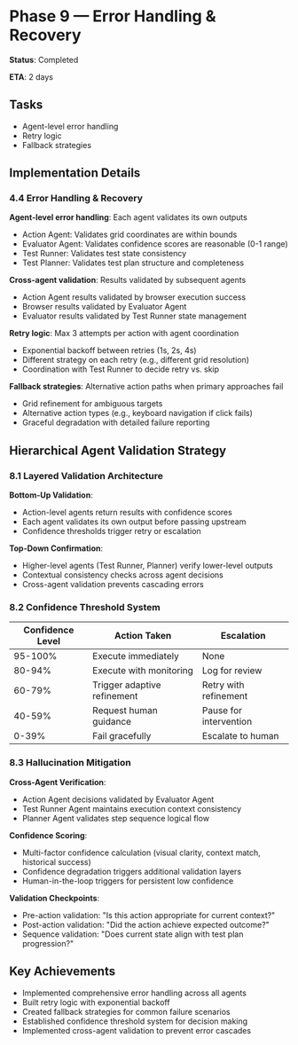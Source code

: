 # Phase 9 — Error Handling & Recovery

**Status**: Completed

**ETA**: 2 days

## Tasks

- Agent-level error handling
- Retry logic
- Fallback strategies

## Implementation Details

### 4.4 Error Handling & Recovery

**Agent-level error handling**: Each agent validates its own outputs
- Action Agent: Validates grid coordinates are within bounds
- Evaluator Agent: Validates confidence scores are reasonable (0-1 range)
- Test Runner: Validates test state consistency
- Test Planner: Validates test plan structure and completeness

**Cross-agent validation**: Results validated by subsequent agents
- Action Agent results validated by browser execution success
- Browser results validated by Evaluator Agent
- Evaluator results validated by Test Runner state management

**Retry logic**: Max 3 attempts per action with agent coordination
- Exponential backoff between retries (1s, 2s, 4s)
- Different strategy on each retry (e.g., different grid resolution)
- Coordination with Test Runner to decide retry vs. skip

**Fallback strategies**: Alternative action paths when primary approaches fail
- Grid refinement for ambiguous targets
- Alternative action types (e.g., keyboard navigation if click fails)
- Graceful degradation with detailed failure reporting

## Hierarchical Agent Validation Strategy

### 8.1 Layered Validation Architecture

**Bottom-Up Validation**:
- Action-level agents return results with confidence scores
- Each agent validates its own output before passing upstream
- Confidence thresholds trigger retry or escalation

**Top-Down Confirmation**:
- Higher-level agents (Test Runner, Planner) verify lower-level outputs
- Contextual consistency checks across agent decisions
- Cross-agent validation prevents cascading errors

### 8.2 Confidence Threshold System

| Confidence Level | Action Taken | Escalation |
|------------------|--------------|------------|
| 95-100% | Execute immediately | None |
| 80-94% | Execute with monitoring | Log for review |
| 60-79% | Trigger adaptive refinement | Retry with refinement |
| 40-59% | Request human guidance | Pause for intervention |
| 0-39% | Fail gracefully | Escalate to human |

### 8.3 Hallucination Mitigation

**Cross-Agent Verification**:
- Action Agent decisions validated by Evaluator Agent
- Test Runner Agent maintains execution context consistency
- Planner Agent validates step sequence logical flow

**Confidence Scoring**:
- Multi-factor confidence calculation (visual clarity, context match, historical success)
- Confidence degradation triggers additional validation layers
- Human-in-the-loop triggers for persistent low confidence

**Validation Checkpoints**:
- Pre-action validation: "Is this action appropriate for current context?"
- Post-action validation: "Did the action achieve expected outcome?"
- Sequence validation: "Does current state align with test plan progression?"

## Key Achievements

- Implemented comprehensive error handling across all agents
- Built retry logic with exponential backoff
- Created fallback strategies for common failure scenarios
- Established confidence threshold system for decision making
- Implemented cross-agent validation to prevent error cascades